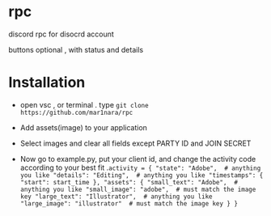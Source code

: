# rpc

discord rpc for disocrd account

buttons optional , with status and details




# Installation

- open vsc , or terminal
    . type ```git clone https://github.com/mar1nara/rpc```

- Add assets(image) to your application

- Select images and clear all fields except PARTY ID and JOIN SECRET

- Now go to example.py, put your client id, and change the activity code according to your best fit
    .```activity = {
            "state": "Adobe",  # anything you like
            "details": "Editing",  # anything you like
            "timestamps": {
                "start": start_time
            },
            "assets": {
                "small_text": "Adobe",  # anything you like
                "small_image": "adobe",  # must match the image key
                "large_text": "Illustrator",  # anything you like
                "large_image": "illustrator"  # must match the image key
            }
        }```
